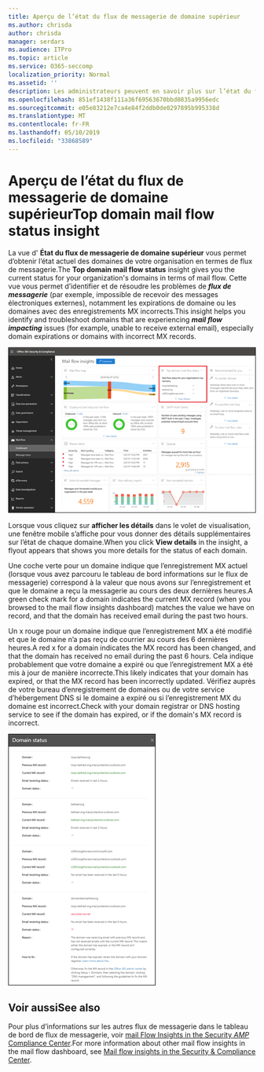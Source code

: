 ```yaml
---
title: Aperçu de l’état du flux de messagerie de domaine supérieur
ms.author: chrisda
author: chrisda
manager: serdars
ms.audience: ITPro
ms.topic: article
ms.service: O365-seccomp
localization_priority: Normal
ms.assetid: ''
description: Les administrateurs peuvent en savoir plus sur l’état du flux de messagerie du domaine le plus approfondi dans le tableau de bord de flux de messagerie dans le centre de sécurité & Compliance Center.
ms.openlocfilehash: 851ef1438f111a36f69563670bbd0835a9956edc
ms.sourcegitcommit: e05e83212e7ca4e84f2ddb0de0297895b995338d
ms.translationtype: MT
ms.contentlocale: fr-FR
ms.lasthandoff: 05/10/2019
ms.locfileid: "33868589"
---
```

# <a name="top-domain-mail-flow-status-insight"></a><span data-ttu-id="1c96c-103">Aperçu de l’état du flux de messagerie de domaine supérieur</span><span class="sxs-lookup"><span data-stu-id="1c96c-103">Top domain mail flow status insight</span></span>

<span data-ttu-id="1c96c-104">La vue d' **État du flux de messagerie de domaine supérieur** vous permet d’obtenir l’état actuel des domaines de votre organisation en termes de flux de messagerie.</span><span class="sxs-lookup"><span data-stu-id="1c96c-104">The **Top domain mail flow status** insight gives you the current status for your organization's domains in terms of mail flow.</span></span> <span data-ttu-id="1c96c-105">Cette vue vous permet d’identifier et de résoudre les problèmes de ***flux de messagerie*** (par exemple, impossible de recevoir des messages électroniques externes), notamment les expirations de domaine ou les domaines avec des enregistrements MX incorrects.</span><span class="sxs-lookup"><span data-stu-id="1c96c-105">This insight helps you identify and troubleshoot domains that are experiencing ***mail flow impacting*** issues (for example, unable to receive external email), especially domain expirations or domains with incorrect MX records.</span></span>

![Vue d’État du flux de domaine supérieur dans le tableau de bord de flux de messagerie dans le centre de sécurité & Compliance Center](media/domain-mail-flow-status-selected.png)

<span data-ttu-id="1c96c-107">Lorsque vous cliquez sur **afficher les détails** dans le volet de visualisation, une fenêtre mobile s’affiche pour vous donner des détails supplémentaires sur l’état de chaque domaine.</span><span class="sxs-lookup"><span data-stu-id="1c96c-107">When you click **View details** in the insight, a flyout appears that shows you more details for the status of each domain.</span></span>

<span data-ttu-id="1c96c-108">Une coche verte pour un domaine indique que l’enregistrement MX actuel (lorsque vous avez parcouru le tableau de bord informations sur le flux de messagerie) correspond à la valeur que nous avons sur l’enregistrement et que le domaine a reçu la messagerie au cours des deux dernières heures.</span><span class="sxs-lookup"><span data-stu-id="1c96c-108">A green check mark for a domain indicates the current MX record (when you browsed to the mail flow insights dashboard) matches the value we have on record, and that the domain has received email during the past two hours.</span></span>

<span data-ttu-id="1c96c-109">Un x rouge pour un domaine indique que l’enregistrement MX a été modifié et que le domaine n’a pas reçu de courrier au cours des 6 dernières heures.</span><span class="sxs-lookup"><span data-stu-id="1c96c-109">A red x for a domain indicates the MX record has been changed, and that the domain has received no email during the past 6 hours.</span></span> <span data-ttu-id="1c96c-110">Cela indique probablement que votre domaine a expiré ou que l’enregistrement MX a été mis à jour de manière incorrecte.</span><span class="sxs-lookup"><span data-stu-id="1c96c-110">This likely indicates that your domain has expired, or that the MX record has been incorrectly updated.</span></span> <span data-ttu-id="1c96c-111">Vérifiez auprès de votre bureau d’enregistrement de domaines ou de votre service d’hébergement DNS si le domaine a expiré ou si l’enregistrement MX du domaine est incorrect.</span><span class="sxs-lookup"><span data-stu-id="1c96c-111">Check with your domain registrar or DNS hosting service to see if the domain has expired, or if the domain's MX record is incorrect.</span></span>

![La fenêtre mobile détails dans la vue d’État du flux de domaine supérieur](media/domain-mail-flow-status-flyout.png)

## <a name="see-also"></a><span data-ttu-id="1c96c-113">Voir aussi</span><span class="sxs-lookup"><span data-stu-id="1c96c-113">See also</span></span>

<span data-ttu-id="1c96c-114">Pour plus d’informations sur les autres flux de messagerie dans le tableau de bord de flux de messagerie, voir [mail Flow Insights in the Security _AMP_ Compliance Center](mail-flow-insights-v2.md).</span><span class="sxs-lookup"><span data-stu-id="1c96c-114">For more information about other mail flow insights in the mail flow dashboard, see [Mail flow insights in the Security & Compliance Center](mail-flow-insights-v2.md).</span></span>
